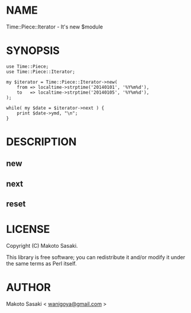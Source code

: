 # NAME

Time::Piece::Iterator - It's new $module

# SYNOPSIS

    use Time::Piece;
    use Time::Piece::Iterator;

    my $iterator = Time::Piece::Iterator->new(
        from => localtime->strptime('20140101', '%Y%m%d'),
        to   => localtime->strptime('20140105', '%Y%m%d'),
    );

    while( my $date = $iterator->next ) {
        print $date->ymd, "\n";
    }

# DESCRIPTION

## new

## next

## reset

# LICENSE

Copyright (C) Makoto Sasaki.

This library is free software; you can redistribute it and/or modify
it under the same terms as Perl itself.

# AUTHOR

Makoto Sasaki < wanigoya@gmail.com >
